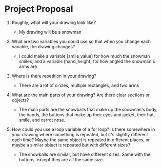 # Project Proposal

1. Roughly, what will your drawing look like?

    - My drawing will be a snowman
    >

2. What are two variables you could use so that when you change each variable, the drawing changes?
    
    - I could make a variable [smile_value] for how much the snowman smiles, and a variable [hand_height] for how angled the snowman's arms are
    >

3. Where is there repetition in your drawing?

    - There are a lot of circles, multiple rectangles, and two arms
    >

4. What are the main parts of your drawing? Are there clear sections or objects?

    - The main parts are the snowballs that make up the snowman's body, the hands, the buttons that make up their eyes and jacket, their hat, smile, and carrot nose.
    >

5. How could you use a loop variable of a for loop? Is there somewhere in your drawing where something is repeated, but it's slightly different each time? Maybe the same object is repeated in different places, or maybe a similar object is repeated but with different sizes?

    - The snowballs are similar, but have different sizes. Same with the buttons, except they are all the same size.
    >

